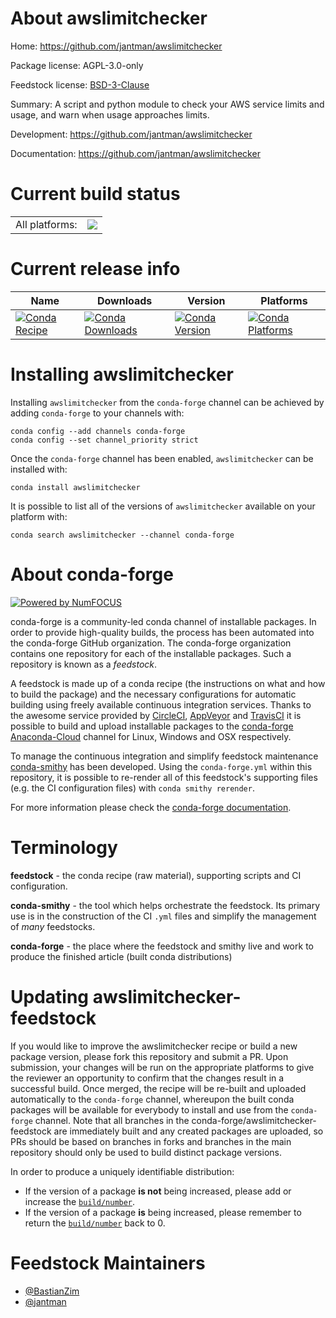 About awslimitchecker
=====================

Home: https://github.com/jantman/awslimitchecker

Package license: AGPL-3.0-only

Feedstock license: [BSD-3-Clause](https://github.com/conda-forge/awslimitchecker-feedstock/blob/master/LICENSE.txt)

Summary: A script and python module to check your AWS service limits and usage, and warn when usage approaches limits.

Development: https://github.com/jantman/awslimitchecker

Documentation: https://github.com/jantman/awslimitchecker

Current build status
====================


<table><tr><td>All platforms:</td>
    <td>
      <a href="https://dev.azure.com/conda-forge/feedstock-builds/_build/latest?definitionId=11784&branchName=master">
        <img src="https://dev.azure.com/conda-forge/feedstock-builds/_apis/build/status/awslimitchecker-feedstock?branchName=master">
      </a>
    </td>
  </tr>
</table>

Current release info
====================

| Name | Downloads | Version | Platforms |
| --- | --- | --- | --- |
| [![Conda Recipe](https://img.shields.io/badge/recipe-awslimitchecker-green.svg)](https://anaconda.org/conda-forge/awslimitchecker) | [![Conda Downloads](https://img.shields.io/conda/dn/conda-forge/awslimitchecker.svg)](https://anaconda.org/conda-forge/awslimitchecker) | [![Conda Version](https://img.shields.io/conda/vn/conda-forge/awslimitchecker.svg)](https://anaconda.org/conda-forge/awslimitchecker) | [![Conda Platforms](https://img.shields.io/conda/pn/conda-forge/awslimitchecker.svg)](https://anaconda.org/conda-forge/awslimitchecker) |

Installing awslimitchecker
==========================

Installing `awslimitchecker` from the `conda-forge` channel can be achieved by adding `conda-forge` to your channels with:

```
conda config --add channels conda-forge
conda config --set channel_priority strict
```

Once the `conda-forge` channel has been enabled, `awslimitchecker` can be installed with:

```
conda install awslimitchecker
```

It is possible to list all of the versions of `awslimitchecker` available on your platform with:

```
conda search awslimitchecker --channel conda-forge
```


About conda-forge
=================

[![Powered by NumFOCUS](https://img.shields.io/badge/powered%20by-NumFOCUS-orange.svg?style=flat&colorA=E1523D&colorB=007D8A)](http://numfocus.org)

conda-forge is a community-led conda channel of installable packages.
In order to provide high-quality builds, the process has been automated into the
conda-forge GitHub organization. The conda-forge organization contains one repository
for each of the installable packages. Such a repository is known as a *feedstock*.

A feedstock is made up of a conda recipe (the instructions on what and how to build
the package) and the necessary configurations for automatic building using freely
available continuous integration services. Thanks to the awesome service provided by
[CircleCI](https://circleci.com/), [AppVeyor](https://www.appveyor.com/)
and [TravisCI](https://travis-ci.com/) it is possible to build and upload installable
packages to the [conda-forge](https://anaconda.org/conda-forge)
[Anaconda-Cloud](https://anaconda.org/) channel for Linux, Windows and OSX respectively.

To manage the continuous integration and simplify feedstock maintenance
[conda-smithy](https://github.com/conda-forge/conda-smithy) has been developed.
Using the ``conda-forge.yml`` within this repository, it is possible to re-render all of
this feedstock's supporting files (e.g. the CI configuration files) with ``conda smithy rerender``.

For more information please check the [conda-forge documentation](https://conda-forge.org/docs/).

Terminology
===========

**feedstock** - the conda recipe (raw material), supporting scripts and CI configuration.

**conda-smithy** - the tool which helps orchestrate the feedstock.
                   Its primary use is in the construction of the CI ``.yml`` files
                   and simplify the management of *many* feedstocks.

**conda-forge** - the place where the feedstock and smithy live and work to
                  produce the finished article (built conda distributions)


Updating awslimitchecker-feedstock
==================================

If you would like to improve the awslimitchecker recipe or build a new
package version, please fork this repository and submit a PR. Upon submission,
your changes will be run on the appropriate platforms to give the reviewer an
opportunity to confirm that the changes result in a successful build. Once
merged, the recipe will be re-built and uploaded automatically to the
`conda-forge` channel, whereupon the built conda packages will be available for
everybody to install and use from the `conda-forge` channel.
Note that all branches in the conda-forge/awslimitchecker-feedstock are
immediately built and any created packages are uploaded, so PRs should be based
on branches in forks and branches in the main repository should only be used to
build distinct package versions.

In order to produce a uniquely identifiable distribution:
 * If the version of a package **is not** being increased, please add or increase
   the [``build/number``](https://docs.conda.io/projects/conda-build/en/latest/resources/define-metadata.html#build-number-and-string).
 * If the version of a package **is** being increased, please remember to return
   the [``build/number``](https://docs.conda.io/projects/conda-build/en/latest/resources/define-metadata.html#build-number-and-string)
   back to 0.

Feedstock Maintainers
=====================

* [@BastianZim](https://github.com/BastianZim/)
* [@jantman](https://github.com/jantman/)

